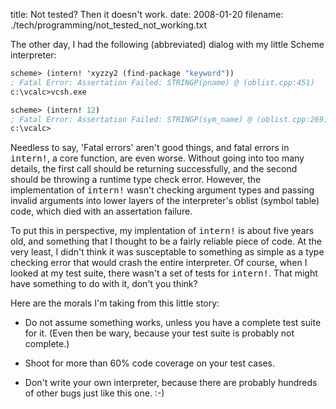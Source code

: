 title: Not tested? Then it doesn't work.
date: 2008-01-20
filename: ./tech/programming/not_tested_not_working.txt

The other day, I had the following (abbreviated) dialog with my little 
Scheme interpreter:


```scheme
scheme> (intern! 'xyzzy2 (find-package "keyword"))
; Fatal Error: Assertation Failed: STRINGP(pname) @ (oblist.cpp:451)
c:\vcalc>vcsh.exe

scheme> (intern! 12)
; Fatal Error: Assertation Failed: STRINGP(sym_name) @ (oblist.cpp:269)
c:\vcalc>
```

Needless to say, 'Fatal errors' aren't good things, and fatal errors 
in <tt>intern!</tt>, a core function, are even worse. Without going 
into too many details, the first call should be returning 
successfully, and the second should be throwing a runtime type check 
error. However, the implementation of <tt>intern!</tt> wasn't 
checking argument types and passing invalid arguments into lower 
layers of the interpreter's oblist (symbol table) code, which died 
with an assertation failure.

To put this in perspective, my implentation of <tt>intern!</tt> is 
about five years old, and something that I thought to be a fairly 
reliable piece of code. At the very least, I didn't think it was 
susceptable to something as simple as a type checking error that
would crash the entire interpreter. Of course, when I looked at my 
test suite, there wasn't a set of tests for <tt>intern!</tt>. That
might have something to do with it, don't you think?  

Here are the morals I'm taking from this little story:

* Do not assume something works, unless you have a complete
  test suite for it. (Even then be wary, because your test suite
  is probably not complete.)

* Shoot for more than 60% code coverage on your test cases.

* Don't write your own interpreter, because there are probably
  hundreds of other bugs just like this one. :-)

